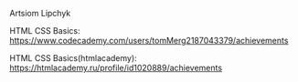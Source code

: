Artsiom Lipchyk

HTML CSS Basics: https://www.codecademy.com/users/tomMerg2187043379/achievements

HTML CSS Basics(htmlacademy): https://htmlacademy.ru/profile/id1020889/achievements
